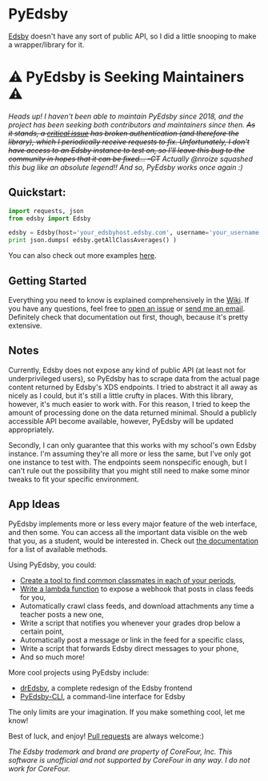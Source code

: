 # PyEdsby

[Edsby](http://edsby.com/) doesn't have any sort of public API, so I did a little snooping to make a wrapper/library for it.

# :warning: PyEdsby is Seeking Maintainers :warning:

_Heads up! I haven't been able to maintain PyEdsby since 2018, and the project has been seeking both contributors and maintainers since then. ~~As it stands, a [critical issue](https://github.com/ctrezevant/PyEdsby/issues/10) has broken authentication (and therefore the library), which I periodically receive requests to fix. Unfortunately, I don't have access to an Edsby instance to test on, so I'll leave this bug to the community in hopes that it can be fixed... -CT~~ Actually @nroize squashed this bug like an absolute legend!! And so, PyEdsby works once again :)_  

## Quickstart:
```python
import requests, json
from edsby import Edsby

edsby = Edsby(host='your_edsbyhost.edsby.com', username='your_username', password='your_password')
print json.dumps( edsby.getAllClassAverages() )
```

You can also check out more examples [here](https://github.com/ctrezevant/PyEdsby/tree/master/examples).

## Getting Started

Everything you need to know is explained comprehensively in the [Wiki](https://github.com/ctrezevant/PyEdsby/wiki). If you have any questions, feel free to [open an issue](https://github.com/ctrezevant/PyEdsby/issues/new) or [send me an email](https://www.ctis.me). Definitely check that documentation out first, though, because it's pretty extensive.

## Notes

Currently, Edsby does not expose any kind of public API (at least not for underprivileged users), so PyEdsby has to scrape data from the actual page content returned by Edsby's XDS endpoints. I tried to abstract it all away as nicely as I could, but it's still a little crufty in places. With this library, however, it's much easier to work with. For this reason, I tried to keep the amount of processing done on the data returned minimal. Should a publicly accessible API become available, however, PyEdsby will be updated appropriately. 

Secondly, I can only guarantee that this works with my school's own Edsby instance. I'm assuming they're all more or less the same, but I've only got one instance to test with. The endpoints seem nonspecific enough, but I can't rule out the possibility that you might still need to make some minor tweaks to fit your specific environment.

## App Ideas

PyEdsby implements more or less every major feature of the web interface, and then some. You can access all the important data visible on the web that you, as a student, would be interested in. Check out [the documentation](https://github.com/ctrezevant/PyEdsby/wiki/Documentation) for a list of available methods.

Using PyEdsby, you could:
  - [Create a tool to find common classmates in each of your periods](https://github.com/ctrezevant/PyEdsby/blob/master/examples/commonClassmates.py),
  - [Write a lambda function](https://github.com/ctrezevant/aws-lambda-edsby) to expose a webhook that posts in class feeds for you, 
  - Automatically crawl class feeds, and download attachments any time a teacher posts a new one,
  - Write a script that notifies you whenever your grades drop below a certain point,
  - Automatically post a message or link in the feed for a specific class,
  - Write a script that forwards Edsby direct messages to your phone,  
  - And so much more!

More cool projects using PyEdsby include:
  - [drEdsby](https://github.com/SethDamiani/drEdsby), a complete redesign of the Edsby frontend
  - [PyEdsby-CLI](https://github.com/SethDamiani/PyEdsby-CLI), a command-line interface for Edsby 

The only limits are your imagination. If you make something cool, let me know!

Best of luck, and enjoy! [Pull requests](https://github.com/ctrezevant/PyEdsby/pull/new/master) are always welcome:)

_The Edsby trademark and brand are property of CoreFour, Inc. This software is unofficial and not supported by CoreFour in any way. I do not work for CoreFour._
